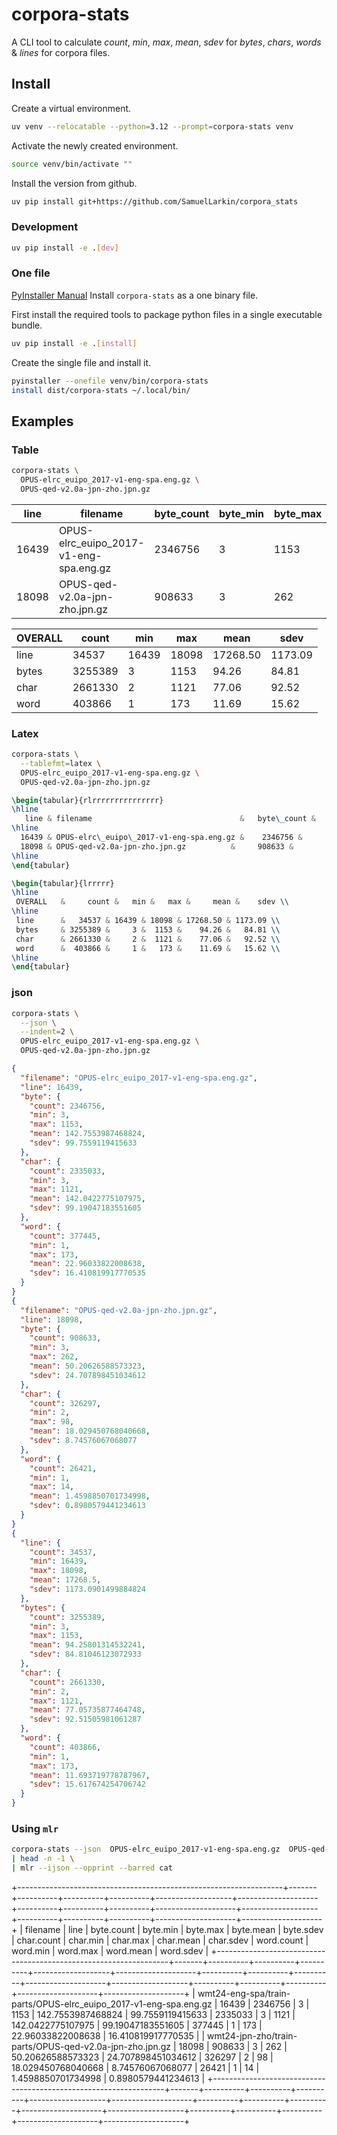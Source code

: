 # corpora-stats

A CLI tool to calculate _count_, _min_, _max_, _mean_, _sdev_ for _bytes_, _chars_, _words_ & _lines_ for corpora files.

## Install

Create a virtual environment.

```sh
uv venv --relocatable --python=3.12 --prompt=corpora-stats venv
```

Activate the newly created environment.

```sh
source venv/bin/activate ""
```

Install the version from github.

```sh
uv pip install git+https://github.com/SamuelLarkin/corpora_stats
```

### Development

```sh
uv pip install -e .[dev]
```

### One file

[PyInstaller Manual](https://pyinstaller.org/en/stable/index.html)
Install `corpora-stats` as a one binary file.

First install the required tools to package python files in a single executable bundle.

```sh
uv pip install -e .[install]
```

Create the single file and install it.

```sh
pyinstaller --onefile venv/bin/corpora-stats
install dist/corpora-stats ~/.local/bin/
```

## Examples

### Table

```sh
corpora-stats \
  OPUS-elrc_euipo_2017-v1-eng-spa.eng.gz \
  OPUS-qed-v2.0a-jpn-zho.jpn.gz
```

| line  | filename                               | byte_count | byte_min | byte_max | byte_mean | byte_sdev | char_count | char_min | char_max | char_mean | char_sdev | word_count | word_min | word_max | word_mean | word_sdev |
| ----- | -------------------------------------- | ---------- | -------- | -------- | --------- | --------- | ---------- | -------- | -------- | --------- | --------- | ---------- | -------- | -------- | --------- | --------- |
| 16439 | OPUS-elrc_euipo_2017-v1-eng-spa.eng.gz | 2346756    | 3        | 1153     | 142.755   | 99.7559   | 2335033    | 3        | 1121     | 142.042   | 99.1905   | 377445     | 1        | 173      | 22.9603   | 16.4108   |
| 18098 | OPUS-qed-v2.0a-jpn-zho.jpn.gz          | 908633     | 3        | 262      | 50.2063   | 24.7079   | 326297     | 2        | 98       | 18.0295   | 8.74576   | 26421      | 1        | 14       | 1.45989   | 0.898058  |

| OVERALL | count   | min   | max   | mean     | sdev    |
| ------- | ------- | ----- | ----- | -------- | ------- |
| line    | 34537   | 16439 | 18098 | 17268.50 | 1173.09 |
| bytes   | 3255389 | 3     | 1153  | 94.26    | 84.81   |
| char    | 2661330 | 2     | 1121  | 77.06    | 92.52   |
| word    | 403866  | 1     | 173   | 11.69    | 15.62   |

### Latex

```sh
corpora-stats \
  --tablefmt=latex \
  OPUS-elrc_euipo_2017-v1-eng-spa.eng.gz \
  OPUS-qed-v2.0a-jpn-zho.jpn.gz
```

```latex
\begin{tabular}{rlrrrrrrrrrrrrrrr}
\hline
   line & filename                                 &   byte\_count &   byte\_min &   byte\_max &   byte\_mean &   byte\_sdev &   char\_count &   char\_min &   char\_max &   char\_mean &   char\_sdev &   word\_count &   word\_min &   word\_max &   word\_mean &   word\_sdev \\
\hline
  16439 & OPUS-elrc\_euipo\_2017-v1-eng-spa.eng.gz &    2346756 &          3 &       1153 &    142.755  &     99.7559 &    2335033 &          3 &       1121 &    142.042  &    99.1905  &     377445 &          1 &        173 &    22.9603  &   16.4108   \\
  18098 & OPUS-qed-v2.0a-jpn-zho.jpn.gz          &     908633 &          3 &        262 &     50.2063 &     24.7079 &     326297 &          2 &         98 &     18.0295 &     8.74576 &      26421 &          1 &         14 &     1.45989 &    0.898058 \\
\hline
\end{tabular}

\begin{tabular}{lrrrrr}
\hline
 OVERALL   &     count &   min &   max &     mean &    sdev \\
\hline
 line      &   34537 & 16439 & 18098 & 17268.50 & 1173.09 \\
 bytes     & 3255389 &     3 &  1153 &    94.26 &   84.81 \\
 char      & 2661330 &     2 &  1121 &    77.06 &   92.52 \\
 word      &  403866 &     1 &   173 &    11.69 &   15.62 \\
\hline
\end{tabular}
```

### json

```sh
corpora-stats \
  --json \
  --indent=2 \
  OPUS-elrc_euipo_2017-v1-eng-spa.eng.gz \
  OPUS-qed-v2.0a-jpn-zho.jpn.gz
```

```json
{
  "filename": "OPUS-elrc_euipo_2017-v1-eng-spa.eng.gz",
  "line": 16439,
  "byte": {
    "count": 2346756,
    "min": 3,
    "max": 1153,
    "mean": 142.7553987468824,
    "sdev": 99.7559119415633
  },
  "char": {
    "count": 2335033,
    "min": 3,
    "max": 1121,
    "mean": 142.0422775107975,
    "sdev": 99.19047183551605
  },
  "word": {
    "count": 377445,
    "min": 1,
    "max": 173,
    "mean": 22.96033822008638,
    "sdev": 16.410819917770535
  }
}
{
  "filename": "OPUS-qed-v2.0a-jpn-zho.jpn.gz",
  "line": 18098,
  "byte": {
    "count": 908633,
    "min": 3,
    "max": 262,
    "mean": 50.20626588573323,
    "sdev": 24.707898451034612
  },
  "char": {
    "count": 326297,
    "min": 2,
    "max": 98,
    "mean": 18.029450768040668,
    "sdev": 8.74576067068077
  },
  "word": {
    "count": 26421,
    "min": 1,
    "max": 14,
    "mean": 1.4598850701734998,
    "sdev": 0.8980579441234613
  }
}
{
  "line": {
    "count": 34537,
    "min": 16439,
    "max": 18098,
    "mean": 17268.5,
    "sdev": 1173.0901499884824
  },
  "bytes": {
    "count": 3255389,
    "min": 3,
    "max": 1153,
    "mean": 94.25801314532241,
    "sdev": 84.81046123072933
  },
  "char": {
    "count": 2661330,
    "min": 2,
    "max": 1121,
    "mean": 77.05735877464748,
    "sdev": 92.51505981061287
  },
  "word": {
    "count": 403866,
    "min": 1,
    "max": 173,
    "mean": 11.693719778787967,
    "sdev": 15.617674254706742
  }
}
```

### Using `mlr`

```sh
corpora-stats --json  OPUS-elrc_euipo_2017-v1-eng-spa.eng.gz  OPUS-qed-v2.0a-jpn-zho.jpn.gz \
| head -n -1 \
| mlr --ijson --opprint --barred cat
```

+------------------------------------------------------------------+-------+----------+----------+----------+-------------------+--------------------+----------+----------+----------+--------------------+-------------------+----------+----------+----------+--------------------+--------------------+
| filename | line | byte.count | byte.min | byte.max | byte.mean | byte.sdev | char.count | char.min | char.max | char.mean | char.sdev | word.count | word.min | word.max | word.mean | word.sdev |
+------------------------------------------------------------------+-------+----------+----------+----------+-------------------+--------------------+----------+----------+----------+--------------------+-------------------+----------+----------+----------+--------------------+--------------------+
| wmt24-eng-spa/train-parts/OPUS-elrc_euipo_2017-v1-eng-spa.eng.gz | 16439 | 2346756 | 3 | 1153 | 142.7553987468824 | 99.7559119415633 | 2335033 | 3 | 1121 | 142.0422775107975 | 99.19047183551605 | 377445 | 1 | 173 | 22.96033822008638 | 16.410819917770535 |
| wmt24-jpn-zho/train-parts/OPUS-qed-v2.0a-jpn-zho.jpn.gz | 18098 | 908633 | 3 | 262 | 50.20626588573323 | 24.707898451034612 | 326297 | 2 | 98 | 18.029450768040668 | 8.74576067068077 | 26421 | 1 | 14 | 1.4598850701734998 | 0.8980579441234613 |
+------------------------------------------------------------------+-------+----------+----------+----------+-------------------+--------------------+----------+----------+----------+--------------------+-------------------+----------+----------+----------+--------------------+--------------------+
